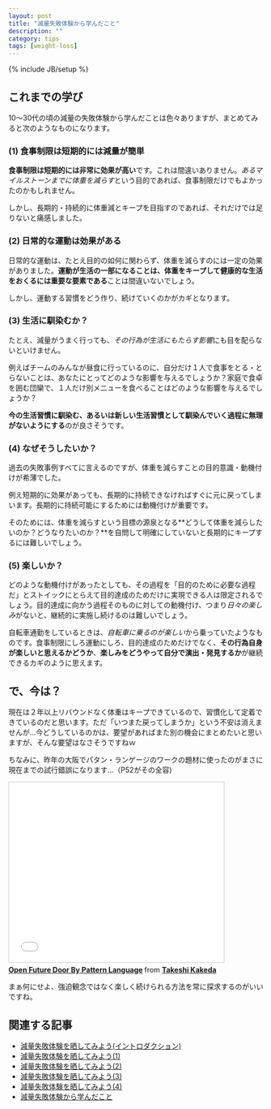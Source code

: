 ```yaml
---
layout: post
title: "減量失敗体験から学んだこと"
description: ""
category: tips
tags: [weight-loss]
---
```

{% include JB/setup %}

## これまでの学び

10〜30代の頃の減量の失敗体験から学んだことは色々ありますが、まとめてみると次のようなものになります。

### (1) 食事制限は短期的には減量が簡単

**食事制限は短期的には非常に効果が高い**です。これは間違いありません。*あるマイルストーンまでに体重を減らす*という目的であれば、食事制限だけでもよかったのかもしれません。

しかし、長期的・持続的に体重減とキープを目指すのであれば、それだけでは足りないと痛感しました。

### (2) 日常的な運動は効果がある

日常的な運動は、たとえ目的の如何に関わらず、体重を減らすのには一定の効果がありました。**運動が生活の一部になることは、体重をキープして健康的な生活をおくるには重要な要素である**ことは間違いないでしょう。

しかし、運動する習慣をどう作り、続けていくのかがカギとなります。

### (3) 生活に馴染むか？

たとえ、減量がうまく行っても、*その行為が生活にもたらす影響*にも目を配らないといけません。

例えばチームのみんなが昼食に行っているのに、自分だけ１人で食事をとる・とらないことは、あなたにとってどのような影響を与えるでしょうか？家庭で食卓を囲む団欒で、１人だけ別メニューを食べることはどのような影響を与えるでしょうか？

**今の生活習慣に馴染む、あるいは新しい生活習慣として馴染んでいく過程に無理がないようにする**のが良さそうです。

### (4) なぜそうしたいか？

過去の失敗事例すべてに言えるのですが、体重を減らすことの目的意識・動機付けが希薄でした。

例え短期的に効果があっても、長期的に持続できなければすぐに元に戻ってしまいます。長期的に持続可能にするためには動機付けが重要です。

そのためには、体重を減らすという目標の源泉となる**どうして体重を減らしたいのか？どうなりたいのか？**を自問して明確にしていないと長期的にキープするには難しいでしょう。

### (5) 楽しいか？

どのような動機付けがあったとしても、その過程を「目的のために必要な過程だ」とストイックにとらえて目的達成のためだけに実現できる人は限定されるでしょう。目的達成に向かう過程そのものに対しての動機付け、つまり*日々の楽しみ*がないと、継続的に実施し続けるのは難しいでしょう。

自転車通勤をしているときは、*自転車に乗るのが楽しい*から乗っていたようなものです。食事制限にしろ運動にしろ、目的達成のためだけでなく、**その行為自身が楽しいと思えるかどうか**、**楽しみをどうやって自分で演出・発見するか**が継続できるカギのように思えます。

## で、今は？

現在は２年以上リバウンドなく体重はキープできているので、習慣化して定着できているのだと思います。ただ「いつまた戻ってしまうか」という不安は消えませんが...今どうしているのかは、要望があればまた別の機会にまとめたいと思いますが、そんな要望はなさそうですねｗ

ちなみに、昨年の大阪でパタン・ランゲージのワークの題材に使ったのがまさに現在までの試行錯誤になります...（P52がその全容)

<iframe src="//www.slideshare.net/slideshow/embed_code/40186961" width="425" height="355" frameborder="0" marginwidth="0" marginheight="0" scrolling="no" style="border:1px solid #CCC; border-width:1px; margin-bottom:5px; max-width: 100%;" allowfullscreen> </iframe> <div style="margin-bottom:5px"> <strong> <a href="//www.slideshare.net/kkd/open-future-door-by-pattern-language-20141011" title="Open Future Door By Pattern Language" target="_blank">Open Future Door By Pattern Language</a> </strong> from <strong><a href="//www.slideshare.net/kkd" target="_blank">Takeshi Kakeda</a></strong> </div>

まぁ何にせよ、強迫観念ではなく楽しく続けられる方法を常に探求するのがいいですね。


## 関連する記事

* [減量失敗体験を晒してみよう(イントロダクション)](../failure-experiences-of-weight-loss/)
* [減量失敗体験を晒してみよう(1)](../failure-experiences-of-weight-loss-1/)
* [減量失敗体験を晒してみよう(2)](../failure-experiences-of-weight-loss-2/)
* [減量失敗体験を晒してみよう(3)](../failure-experiences-of-weight-loss-3/)
* [減量失敗体験を晒してみよう(4)](../failure-experiences-of-weight-loss-4/)
* [減量失敗体験から学んだこと](../failure-experiences-of-weight-loss-retro/)






